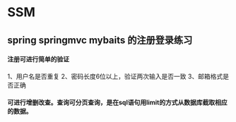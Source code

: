 # SSM
## spring springmvc mybaits 的注册登录练习

#### 注册可进行简单的验证
1、用户名是否重复
2、密码长度6位以上，验证两次输入是否一致
3、邮箱格式是否正确
    
#### 可进行增删改查。查询可分页查询，是在sql语句用limit的方式从数据库截取相应的数据。

